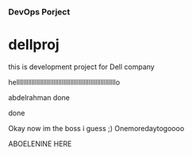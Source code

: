 ### DevOps Porject 
# dellproj
this is development project for Dell company  

helllllllllllllllllllllllllllllllllllllllllllllllllllllllllllo

abdelrahman done



done



Okay now im the boss i guess ;)
Onemoredaytogoooo

ABOELENINE HERE
